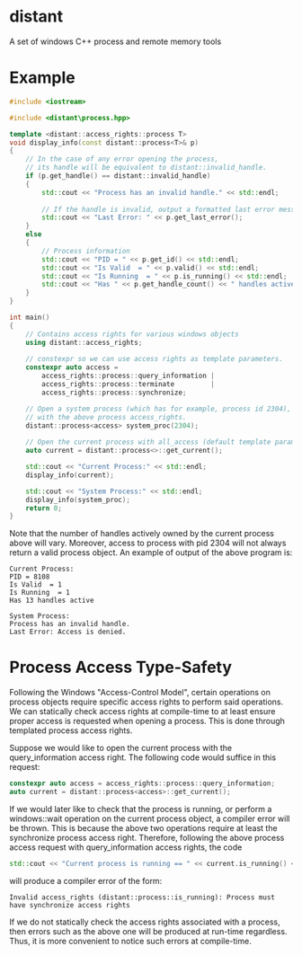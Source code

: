# distant
A set of windows C++ process and remote memory tools 

# Example

```c++
#include <iostream>

#include <distant\process.hpp>

template <distant::access_rights::process T>
void display_info(const distant::process<T>& p)
{
	// In the case of any error opening the process,
	// its handle will be equivalent to distant::invalid_handle.
	if (p.get_handle() == distant::invalid_handle)
	{
		std::cout << "Process has an invalid handle." << std::endl;
		
		// If the handle is invalid, output a formatted last error message
		std::cout << "Last Error: " << p.get_last_error();
	}
	else
	{
		// Process information
		std::cout << "PID = " << p.get_id() << std::endl;
		std::cout << "Is Valid  = " << p.valid() << std::endl;
		std::cout << "Is Running  = " << p.is_running() << std::endl;
		std::cout << "Has " << p.get_handle_count() << " handles active" << std::endl;
	}
}

int main()
{
	// Contains access rights for various windows objects
	using distant::access_rights;
	
	// constexpr so we can use access rights as template parameters.
	constexpr auto access = 
		access_rights::process::query_information | 
		access_rights::process::terminate		  |
		access_rights::process::synchronize;

	// Open a system process (which has for example, process id 2304),
	// with the above process access_rights.
	distant::process<access> system_proc(2304);
	
	// Open the current process with all_access (default template parameter is all_access).
	auto current = distant::process<>::get_current();

	std::cout << "Current Process:" << std::endl;
	display_info(current);

	std::cout << "System Process:" << std::endl;
	display_info(system_proc);
	return 0;
}

```

Note that the number of handles actively owned by the current process above will vary. Moreover, 
access to process with pid 2304 will not always return a valid process object.
An example of output of the above program is:

```
Current Process:
PID = 8108
Is Valid  = 1
Is Running  = 1
Has 13 handles active

System Process:
Process has an invalid handle.
Last Error: Access is denied.
```

# Process Access Type-Safety

Following the Windows "Access-Control Model", certain operations on process objects require
specific access rights to perform said operations. We can statically check access rights
at compile-time to at least ensure proper access is requested when opening a process. This 
is done through templated process access rights.

Suppose we would like to open the current process with the query_information access right. 
The following code would suffice in this request:

```c++
constexpr auto access = access_rights::process::query_information;
auto current = distant::process<access>::get_current();
```

If we would later like to check that the process is running, or perform a windows::wait operation
on the current process object, a compiler error will be thrown. This is because the above two operations
require at least the synchronize process access right. Therefore, following the above process access request
with query_information access rights, the code
```c++
std::cout << "Current process is running == " << current.is_running() << std::endl;
```
will produce a compiler error of the form:
```
Invalid access_rights (distant::process::is_running): Process must have synchronize access rights
```
If we do not statically check the access rights associated with a process, then errors such as the above 
one will be produced at run-time regardless. Thus, it is more convenient to notice such errors at 
compile-time.